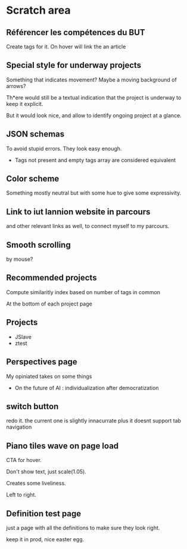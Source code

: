 # Scratch area

## Référencer les compétences du BUT

Create tags for it. On hover will link the an article

## Special style for underway projects

Something that indicates movement? Maybe a moving background of arrows?

Th*ere would still be a textual indication that the project is underway to keep it explicit.

But it would look nice, and allow to identify ongoing project at a glance.

## JSON schemas

To avoid stupid errors. They look easy enough.

- Tags not present and empty tags array are considered equivalent

## Color scheme

Something mostly neutral but with some hue to give some expressivity.

## Link to iut lannion website in parcours

and other relevant links as well, to connect myself to my parcours.

## Smooth scrolling

by mouse?

## Recommended projects

Compute similaritly index based on number of tags in common

At the bottom of each project page

## Projects

- JSlave
- ztest

## Perspectives page

My opiniated takes on some things

- On the future of AI : individualization after democratization

## switch button

redo it. the current one is slightly innacurrate plus it doesnt support tab navigation

## Piano tiles wave on page load

CTA for hover.

Don't show text, just scale(1.05).

Creates some liveliness.

Left to right.

## Definition test page

just a page with all the definitions to make sure they look right.

keep it in prod, nice easter egg.
